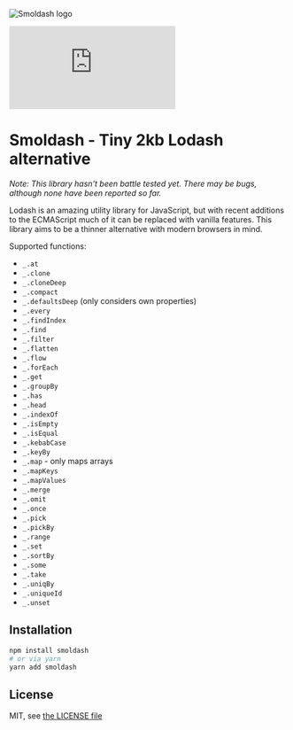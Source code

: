 ![Smoldash logo](/smoldash.svg)

![Smoldash bundle size](https://img.badgesize.io/https:/cdn.jsdelivr.net/npm/smoldash@0.11.0/dist/esm/index.min.js?compression=gzip)

# Smoldash - Tiny 2kb Lodash alternative

_Note: This library hasn't been battle tested yet. There may be bugs, although none have been reported so far._

Lodash is an amazing utility library for JavaScript, but with recent additions to the ECMAScript much of it can be replaced with vanilla features. This library aims to be a thinner alternative with modern browsers in mind.

Supported functions:

- `_.at`
- `_.clone`
- `_.cloneDeep`
- `_.compact`
- `_.defaultsDeep` (only considers own properties)
- `_.every`
- `_.findIndex`
- `_.find`
- `_.filter`
- `_.flatten`
- `_.flow`
- `_.forEach`
- `_.get`
- `_.groupBy`
- `_.has`
- `_.head`
- `_.indexOf`
- `_.isEmpty`
- `_.isEqual`
- `_.kebabCase`
- `_.keyBy`
- `_.map` - only maps arrays
- `_.mapKeys`
- `_.mapValues`
- `_.merge`
- `_.omit`
- `_.once`
- `_.pick`
- `_.pickBy`
- `_.range`
- `_.set`
- `_.sortBy`
- `_.some`
- `_.take`
- `_.uniqBy`
- `_.uniqueId`
- `_.unset`

## Installation

```bash
npm install smoldash
# or via yarn
yarn add smoldash
```

## License

MIT, see [the LICENSE file](./LICENSE)
